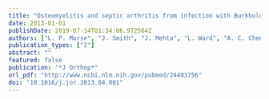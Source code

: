 ```yaml
---
title: "Osteomyelitis and septic arthritis from infection with Burkholderia pseudomallei: A 20-year prospective melioidosis study from northern Australia"
date: 2013-01-01
publishDate: 2019-07-14T01:34:06.972564Z
authors: ["L. P. Morse", "J. Smith", "J. Mehta", "L. Ward", "A. C. Cheng", "B. J. Currie"]
publication_types: ["2"]
abstract: ""
featured: false
publication: "*J Orthop*"
url_pdf: "http://www.ncbi.nlm.nih.gov/pubmed/24403756"
doi: "10.1016/j.jor.2013.04.001"
---
```


